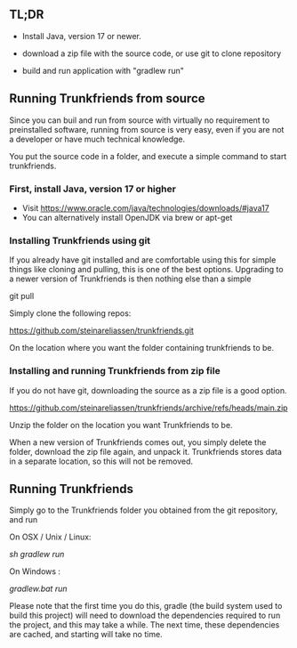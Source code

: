 ## TL;DR

- Install Java, version 17 or newer.

- download a zip file with the source code, or use git to clone repository

- build and run application with "gradlew run"

## Running Trunkfriends from source

Since you can buil and run from source with virtually no
requirement to preinstalled software, running from source
is very easy, even if you are not a developer or have much
technical knowledge.

You put the source code in a folder, and execute a simple command
to start trunkfriends.

### First, install Java, version 17 or higher

- Visit https://www.oracle.com/java/technologies/downloads/#java17
- You can alternatively install OpenJDK via brew or apt-get

### Installing Trunkfriends using git

If you already have git installed and are comfortable using this for
simple things like cloning and pulling, this is one of the best 
options. Upgrading to a newer version of Trunkfriends is then nothing
else than a simple

git pull

Simply clone the following repos:

https://github.com/steinareliassen/trunkfriends.git

On the location where you want the folder containing trunkfriends to be.

### Installing and running Trunkfriends from zip file

If you do not have git, downloading the source as a zip file is
a good option.

https://github.com/steinareliassen/trunkfriends/archive/refs/heads/main.zip

Unzip the folder on the location you want Trunkfriends to be.

When a new version of Trunkfriends comes out, you simply delete
the folder, download the zip file again, and unpack it. Trunkfriends
stores data in a separate location, so this will not be removed.

## Running Trunkfriends 

Simply go to the Trunkfriends folder you obtained from the git repository,
and run 

On OSX / Unix / Linux:

_sh gradlew run_

On Windows : 

_gradlew.bat run_

Please note that the first time you do this, gradle (the build system used to
build this project) will need to download the dependencies required to run the 
project, and this may take a while. The next time, these dependencies are 
cached, and starting will take no time.
